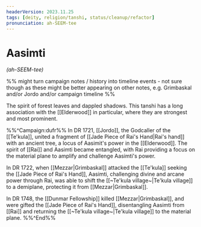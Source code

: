 ```yaml
---
headerVersion: 2023.11.25
tags: [deity, religion/tanshi, status/cleanup/refactor]
pronunciation: ah-SEEM-tee
---
```

# Aasimti
*(ah-SEEM-tee)*

%% might turn campaign notes / history into timeline events - not sure though as these might be better appearing on other notes, e.g. Grimbaskal and/or Jordo and/or campaign timeline %%

The spirit of forest leaves and dappled shadows. This tanshi has a long association with the [[Elderwood]] in particular, where they are strongest and most prominent. 

%%^Campaign:dufr%%
In DR 1721, [[Jordo]], the Godcaller of the [[Te'kula]], united a fragment of [[Jade Piece of Rai's Hand|Rai's hand]] with an ancient tree, a locus of Aasimit's power in the [[Elderwood]]. The spirit of [[Rai]] and Aasimti became entangled, with Rai providing a focus on the material plane to amplify and challenge Aasimti's power. 

In DR 1722, when [[Mezzar|Grimbaskal]] attacked the [[Te'kula]] seeking the [[Jade Piece of Rai's Hand]], Aasimti, challenging divine and arcane power through Rai, was able to shift the [[~Te'kula village~|Te'kula village]] to a demiplane, protecting it from [[Mezzar|Grimbaskal]]. 

In DR 1748, the [[Dunmar Fellowship]] killed [[Mezzar|Grimbaskal]], and were gifted the [[Jade Piece of Rai's Hand]], disentangling Aasimti from [[Rai]] and returning the [[~Te'kula village~|Te'kula village]] to the material plane. 
%%^End%%


